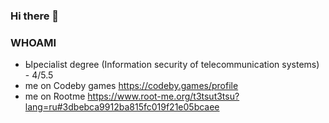 ### Hi there 👋

### WHOAMI
- Ыpecialist degree (Information security of telecommunication systems) - 4/5.5
- me on Codeby games https://codeby.games/profile
- me on Rootme https://www.root-me.org/t3tsut3tsu?lang=ru#3dbebca9912ba815fc019f21e05bcaee
  
<!--
**t3tsut3tsu/t3tsut3tsu** is a ✨ _special_ ✨ repository because its `README.md` (this file) appears on your GitHub profile.

Here are some ideas to get you started:

- 🔭 I’m currently working on ...
- 🌱 I’m currently learning ...
- 👯 I’m looking to collaborate on ...
- 🤔 I’m looking for help with ...
- 💬 Ask me about ...
- 📫 How to reach me: ...
- 😄 Pronouns: ...
- ⚡ Fun fact: ...
-->
